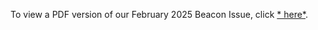 
To view a PDF version of our February 2025 Beacon Issue, click 
[* here*](https://drive.google.com/file/d/1R4VMDgKmGMsmmecNNxCZ1GLPeylyRfcF/view?usp=sharing).
